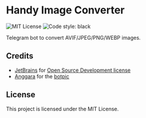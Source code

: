 # Handy Image Converter
![MIT License](https://img.shields.io/github/license/JustKappaMan/Handy-Image-Converter)
![Code style: black](https://img.shields.io/badge/code%20style-black-black)

Telegram bot to convert AVIF/JPEG/PNG/WEBP images.

## Credits
* [JetBrains](https://www.jetbrains.com) for [Open Source Development license](https://www.jetbrains.com/community/opensource)
* [Anggara](https://www.flaticon.com/ru/authors/anggara) for the [botpic](https://www.flaticon.com/ru/free-icon/image_7184176)

## License
This project is licensed under the MIT License.

